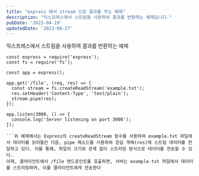 ```yaml
---
title: "express 에서 stream 으로 결과를 주는 예제"
description: "익스프레스에서 스트림을 사용하여 결과를 반환하는 예제입니다."
pubDate: '2023-04-19'
updatedDate: '2023-08-27'
---
```


익스프레스에서 스트림을 사용하여 결과를 반환하는 예제
```
const express = require('express');
const fs = require('fs');

const app = express();

app.get('/file', (req, res) => {
  const stream = fs.createReadStream('example.txt');
  res.setHeader('Content-Type', 'text/plain');
  stream.pipe(res);
});

app.listen(3000, () => {
  console.log('Server listening on port 3000');
});

```위 예제에서는 Express의 createReadStream 함수를 사용하여 example.txt 파일에서 데이터를 읽어들인 다음, pipe 메소드를 사용하여 응답 객체(res)에 스트림 데이터를 전달하고 있다. 이를 통해, 파일의 크기와 관계 없이 스트리밍 방식으로 데이터를 전송할 수 있다.
이제, 클라이언트에서 /file 엔드포인트를 호출하면, 서버는 example.txt 파일에서 데이터를 스트리밍하며, 이를 클라이언트에게 전송한다